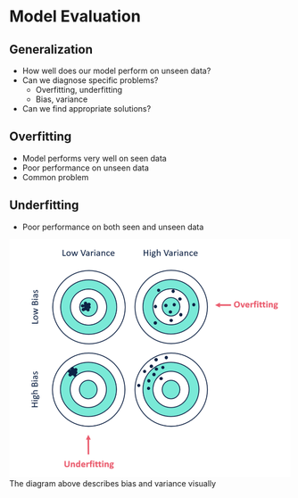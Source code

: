 # Model Evaluation

## Generalization
- How well does our model perform on unseen data?
- Can we diagnose specific problems?
    - Overfitting, underfitting
    - Bias, variance
- Can we find appropriate solutions?

## Overfitting 
- Model performs very well on seen data
- Poor performance on unseen data
- Common problem

## Underfitting
- Poor performance on both seen and unseen data

<a name="biasVVariance">![Images/biasVVariance.png](Images/biasVVariance.png)
<br>
The diagram above describes bias and variance visually 

